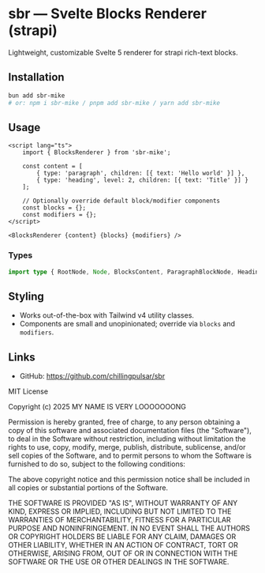 # sbr — Svelte Blocks Renderer (strapi)

Lightweight, customizable Svelte 5 renderer for strapi rich-text blocks.

## Installation

```bash
bun add sbr-mike
# or: npm i sbr-mike / pnpm add sbr-mike / yarn add sbr-mike
```

## Usage

```svelte
<script lang="ts">
	import { BlocksRenderer } from 'sbr-mike';

	const content = [
		{ type: 'paragraph', children: [{ text: 'Hello world' }] },
		{ type: 'heading', level: 2, children: [{ text: 'Title' }] }
	];

	// Optionally override default block/modifier components
	const blocks = {};
	const modifiers = {};
</script>

<BlocksRenderer {content} {blocks} {modifiers} />
```

### Types

```ts
import type { RootNode, Node, BlocksContent, ParagraphBlockNode, HeadingBlockNode } from 'sbr-mike';
```

## Styling

- Works out-of-the-box with Tailwind v4 utility classes.
- Components are small and unopinionated; override via `blocks` and `modifiers`.

## Links

- GitHub: https://github.com/chillingpulsar/sbr

MIT License

Copyright (c) 2025 MY NAME IS VERY LOOOOOOONG

Permission is hereby granted, free of charge, to any person obtaining a copy
of this software and associated documentation files (the "Software"), to deal
in the Software without restriction, including without limitation the rights
to use, copy, modify, merge, publish, distribute, sublicense, and/or sell
copies of the Software, and to permit persons to whom the Software is
furnished to do so, subject to the following conditions:

The above copyright notice and this permission notice shall be included in all
copies or substantial portions of the Software.

THE SOFTWARE IS PROVIDED "AS IS", WITHOUT WARRANTY OF ANY KIND, EXPRESS OR
IMPLIED, INCLUDING BUT NOT LIMITED TO THE WARRANTIES OF MERCHANTABILITY,
FITNESS FOR A PARTICULAR PURPOSE AND NONINFRINGEMENT. IN NO EVENT SHALL THE
AUTHORS OR COPYRIGHT HOLDERS BE LIABLE FOR ANY CLAIM, DAMAGES OR OTHER
LIABILITY, WHETHER IN AN ACTION OF CONTRACT, TORT OR OTHERWISE, ARISING FROM,
OUT OF OR IN CONNECTION WITH THE SOFTWARE OR THE USE OR OTHER DEALINGS IN THE
SOFTWARE.
